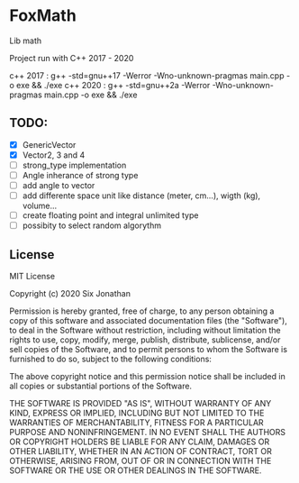 # FoxMath
Lib math

Project run with C++ 2017 - 2020

c++ 2017 : g++ -std=gnu++17 -Werror -Wno-unknown-pragmas main.cpp -o exe && ./exe
c++ 2020 : g++ -std=gnu++2a -Werror -Wno-unknown-pragmas main.cpp -o exe && ./exe

## TODO:

- [x] GenericVector
- [x] Vector2, 3 and 4
- [ ] strong_type implementation
- [ ] Angle inherance of strong type
- [ ] add angle to vector
- [ ] add differente space unit like distance (meter, cm...), wigth (kg), volume...
- [ ] create floating point and integral unlimited type
- [ ] possibity to select random algorythm

## License
MIT License

Copyright (c) 2020 Six Jonathan

Permission is hereby granted, free of charge, to any person obtaining a copy
of this software and associated documentation files (the "Software"), to deal
in the Software without restriction, including without limitation the rights
to use, copy, modify, merge, publish, distribute, sublicense, and/or sell
copies of the Software, and to permit persons to whom the Software is
furnished to do so, subject to the following conditions:

The above copyright notice and this permission notice shall be included in all
copies or substantial portions of the Software.

THE SOFTWARE IS PROVIDED "AS IS", WITHOUT WARRANTY OF ANY KIND, EXPRESS OR
IMPLIED, INCLUDING BUT NOT LIMITED TO THE WARRANTIES OF MERCHANTABILITY,
FITNESS FOR A PARTICULAR PURPOSE AND NONINFRINGEMENT. IN NO EVENT SHALL THE
AUTHORS OR COPYRIGHT HOLDERS BE LIABLE FOR ANY CLAIM, DAMAGES OR OTHER
LIABILITY, WHETHER IN AN ACTION OF CONTRACT, TORT OR OTHERWISE, ARISING FROM,
OUT OF OR IN CONNECTION WITH THE SOFTWARE OR THE USE OR OTHER DEALINGS IN THE
SOFTWARE.
